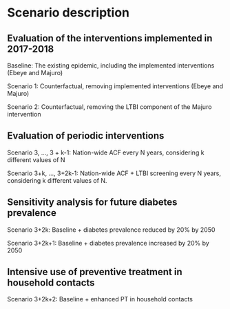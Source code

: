 # Scenario description
## Evaluation of the interventions implemented in 2017-2018

Baseline: The existing epidemic, including the implemented interventions (Ebeye and Majuro)

Scenario 1: Counterfactual, removing implemented interventions (Ebeye and Majuro)

Scenario 2: Counterfactual, removing the LTBI component of the Majuro intervention

## Evaluation of periodic interventions
Scenario 3, …, 3 + k-1: Nation-wide ACF every N years, considering k different values of N

Scenario 3+k, …, 3+2k-1: Nation-wide ACF + LTBI screening every N years, considering k different values of N.

## Sensitivity analysis for future diabetes prevalence
Scenario 3+2k: Baseline + diabetes prevalence reduced by 20% by 2050

Scenario 3+2k+1: Baseline + diabetes prevalence increased by 20% by 2050

## Intensive use of preventive treatment in household contacts
Scenario 3+2k+2: Baseline + enhanced PT in household contacts
